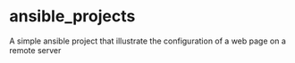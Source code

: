 # ansible_projects
A simple ansible project that illustrate the configuration of a web page on a remote server
